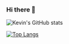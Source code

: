 ### Hi there 👋

![Kevin's GitHub stats](https://github-readme-stats.vercel.app/api?username=KZy1218&show_icons=true&theme=cobalt)

[![Top Langs](https://github-readme-stats.vercel.app/api/top-langs/?username=KZy1218&layout=compact)](https://github.com/KZy1218/github-readme-stats)

<!--
**KZy1218/KZy1218** is a ✨ _special_ ✨ repository because its `README.md` (this file) appears on your GitHub profile.

Here are some ideas to get you started:

- 🔭 I’m currently working on ...
- 🌱 I’m currently learning ...
- 👯 I’m looking to collaborate on ...
- 🤔 I’m looking for help with ...
- 💬 Ask me about ...
- 📫 How to reach me: ...
- 😄 Pronouns: ...
- ⚡ Fun fact: ...
-->
